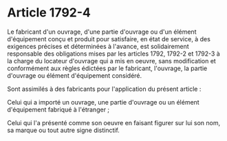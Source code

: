 # Article 1792-4

Le fabricant d'un ouvrage, d'une partie d'ouvrage ou d'un élément d'équipement conçu et produit pour satisfaire, en état de service, à des exigences précises et déterminées à l'avance, est solidairement responsable des obligations mises par les articles 1792, 1792-2 et 1792-3 à la charge du locateur d'ouvrage qui a mis en oeuvre, sans modification et conformément aux règles édictées par le fabricant, l'ouvrage, la partie d'ouvrage ou élément d'équipement considéré.

Sont assimilés à des fabricants pour l'application du présent article :

Celui qui a importé un ouvrage, une partie d'ouvrage ou un élément d'équipement fabriqué à l'étranger ;

Celui qui l'a présenté comme son oeuvre en faisant figurer sur lui son nom, sa marque ou tout autre signe distinctif.
